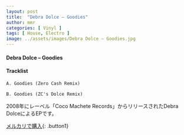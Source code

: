 ```yaml
---
layout: post
title:  "Debra Dolce – Goodies"
author: mmr
categories: [ Vinyl ]
tags: [ House, Electro ]
image: ../assets/images/Debra Dolce – Goodies.jpg
---
```


#### Debra Dolce – Goodies

#### Tracklist
```md
A. Goodies (Zero Cash Remix)

B. Goodies (ZC's Dolce Remix)
```

2008年にレーベル「Coco Machete Records」からリリースされたDebra DolceによるEPです。

[メルカリで購入](https://jp.mercari.com/item/m11056580710){: .button1}

